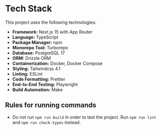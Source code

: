 # Tech Stack

This project uses the following technologies:

- **Framework:** Next.js 15 with App Router
- **Language:** TypeScript
- **Package Manager:** npm
- **Monorepo Tool:** Turborepo
- **Database:** PostgreSQL 17
- **ORM:** Drizzle ORM
- **Containerization:** Docker, Docker Compose
- **Styling:** Tailwindcss 4.1
- **Linting:** ESLint
- **Code Formatting:** Prettier
- **End-to-End Testing:** Playwright
- **Build Automation:** Make

## Rules for running commands

- Do not run `npm run build` in order to test the project. Run `npm run lint` and `npm run check-types` instead.
